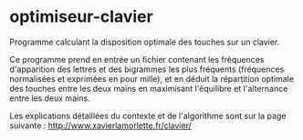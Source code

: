 # optimiseur-clavier
Programme calculant la disposition optimale des touches sur un clavier.

Ce programme prend en entrée un fichier contenant les fréquences d'apparition des lettres et des bigrammes les plus fréquents (fréquences normalisées et exprimées en pour mille), et en déduit la répartition optimale des touches entre les deux mains en maximisant l'équilibre et l'alternance entre les deux mains.

Les explications détaillées du contexte et de l'algorithme sont sur la page suivante : http://www.xavierlamorlette.fr/clavier/
